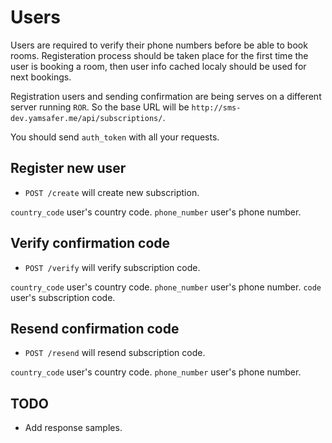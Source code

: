 Users
=====

Users are required to verify their phone numbers before be able to book rooms.
Registeration process should be taken place for the first time the user is booking a room, then user info cached localy should be used for next bookings.

Registration users and sending confirmation are being serves on a different server running `ROR`. So the base URL will be `http://sms-dev.yamsafer.me/api/subscriptions/`.

You should send `auth_token` with all your requests.


Register new user
-----------------

* `POST /create` will create new subscription.

`country_code` user's country code.
`phone_number` user's phone number.


Verify confirmation code
------------------------

* `POST /verify` will verify subscription code.

`country_code` user's country code.
`phone_number` user's phone number.
`code` user's subscription code.


Resend confirmation code
------------------------

* `POST /resend` will resend subscription code.

`country_code` user's country code.
`phone_number` user's phone number.


TODO
------------------------
* Add response samples.